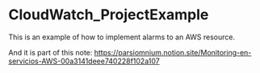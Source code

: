 # CloudWatch_ProjectExample
This is an example of how to implement alarms to an AWS resource.

And it is part of this note: https://parsiomnium.notion.site/Monitoring-en-servicios-AWS-00a3141deee740228f102a107
